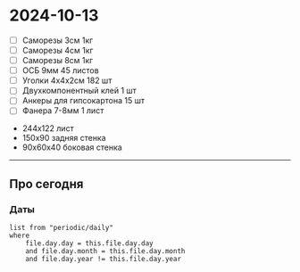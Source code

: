 # 2024-10-13

- [ ] Саморезы 3см 1кг
- [ ] Саморезы 4см 1кг
- [ ] Саморезы 8см 1кг
- [ ] ОСБ 9мм 45 листов
- [ ] Уголки 4х4х2см 182 шт
- [ ] Двухкомпонентный клей 1 шт
- [ ] Анкеры для гипсокартона 15 шт
- [ ] Фанера 7-8мм 1 лист

 - 244x122 лист
 - 150х90 задняя стенка
 - 90х60х40 боковая стенка



---

## Про сегодня

### Даты

```dataview
list from "periodic/daily"
where
	file.day.day = this.file.day.day
	and file.day.month = this.file.day.month
	and file.day.year != this.file.day.year
```

